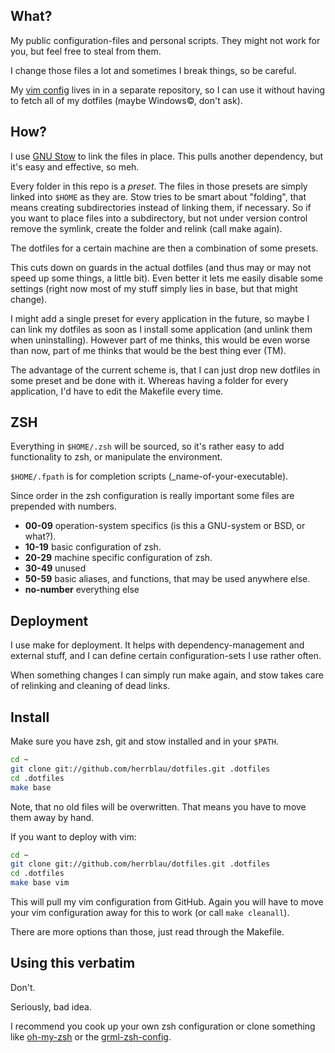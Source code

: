 
## What?

My public configuration-files and personal scripts. They might not work for
you, but feel free to steal from them.

I change those files a lot and sometimes I break things, so be careful.

My [vim config](https://github.com/poxar/vimfiles) lives in in a separate
repository, so I can use it without having to fetch all of my dotfiles
(maybe Windows©, don't ask).

## How?

I use [GNU Stow](http://www.gnu.org/software/stow/ "GNU Stow") to link the
files in place. This pulls another dependency, but it's easy and effective, so
meh.

Every folder in this repo is a *preset*. The files in those presets are simply
linked into `$HOME` as they are. Stow tries to be smart about "folding", that
means creating subdirectories instead of linking them, if necessary. So if you
want to place files into a subdirectory, but not under version control remove
the symlink, create the folder and relink (call make again).

The dotfiles for a certain machine are then a combination of some presets.

This cuts down on guards in the actual dotfiles (and thus may or may not speed
up some things, a little bit). Even better it lets me easily disable some
settings (right now most of my stuff simply lies in base, but that might
change).

I might add a single preset for every application in the future, so maybe I can
link my dotfiles as soon as I install some application (and unlink them when
uninstalling). However part of me thinks, this would be even worse than now,
part of me thinks that would be the best thing ever (TM).

The advantage of the current scheme is, that I can just drop new dotfiles in
some preset and be done with it. Whereas having a folder for every application,
I'd have to edit the Makefile every time.

## ZSH

Everything in `$HOME/.zsh` will be sourced, so it's rather easy to add
functionality to zsh, or manipulate the environment.

`$HOME/.fpath` is for completion scripts (\_name-of-your-executable).

Since order in the zsh configuration is really important some files are
prepended with numbers.

* **00-09** operation-system specifics (is this a GNU-system or BSD, or what?).
* **10-19** basic configuration of zsh.
* **20-29** machine specific configuration of zsh.
* **30-49** unused
* **50-59** basic aliases, and functions, that may be used anywhere else.
* **no-number** everything else

## Deployment

I use make for deployment. It helps with dependency-management and external
stuff, and I can define certain configuration-sets I use rather often.

When something changes I can simply run make again, and stow takes care of
relinking and cleaning of dead links.

## Install

Make sure you have zsh, git and stow installed and in your `$PATH`.

```sh
cd ~
git clone git://github.com/herrblau/dotfiles.git .dotfiles
cd .dotfiles
make base
```

Note, that no old files will be overwritten. That means you have to move them
away by hand.

If you want to deploy with vim:

```sh
cd ~
git clone git://github.com/herrblau/dotfiles.git .dotfiles
cd .dotfiles
make base vim
```

This will pull my vim configuration from GitHub.
Again you will have to move your vim configuration away for this to work (or
call `make cleanall`).

There are more options than those, just read through the Makefile.

## Using this verbatim

Don't.

Seriously, bad idea.

I recommend you cook up your own zsh configuration or clone something like
[oh-my-zsh](https://github.com/robbyrussell/oh-my-zsh) or the
[grml-zsh-config](http://grml.org/zsh/).

